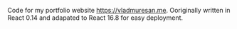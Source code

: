 Code for my portfolio website https://vladmuresan.me. 
Ooriginally written in React 0.14 and adapated to React 16.8 for easy deployment. 
